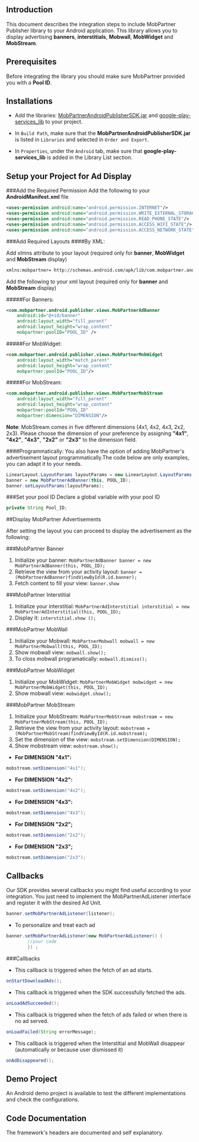 ## Introduction
This document describes the integration steps to include MobPartner Publisher library to your Android application.
This library allows you to display advertising  **banners**, **interstitials**, **Mobwall**, **MobWidget** and **MobStream**.

## Prerequisites
Before integrating the library you should make sure MobPartner provided you with a **Pool ID**.

## Installations

- Add the libraries: [MobPartnerAndroidPublisherSDK.jar](https://github.com/MobPartner/AndroidPublisherSDK/raw/master/MobPartnerAndroidPublisherSDK3_0_1.jar) and [google-play-services_lib](https://github.com/MobPartner/AndroidPublisherSDK/tree/master/google-play-services_lib) to your project.

- In `Build Path`, make sure that the **MobPartnerAndroidPublisherSDK.jar** is listed in `Libraries` and selected 
in `Order and Export`.

- In `Properties`, under the `Android` tab, make sure that **google-play-services_lib** is added in the Library List section.


## Setup your Project for Ad Display


###Add the Required Permission
Add the following to your **AndroidManifest.xml** file

```xml
<uses-permission android:name="android.permission.INTERNET"/>
<uses-permission android:name="android.permission.WRITE_EXTERNAL_STORAGE"/>
<uses-permission android:name="android.permission.READ_PHONE_STATE"/>
<uses-permission android:name="android.permission.ACCESS_WIFI_STATE"/>
<uses-permission android:name="android.permission.ACCESS_NETWORK_STATE"/>
```

###Add Required Layouts
####By XML:

Add xlmns attribute to your layout (required only for **banner**, **MobWidget** and **MobStream** display)
```xml
xmlns:mobpartner= http://schemas.android.com/apk/lib/com.mobpartner.android.publisher
```

Add the following to your xml layout (required only for **banner** and **MobStream** display)

#####For Banners:
```xml
<com.mobpartner.android.publisher.views.MobPartnerAdBanner
    android:id="@+id/banner"
    android:layout_width="fill_parent"
    android:layout_height="wrap_content"
    mobpartner:poolID="POOL_ID" />
```
#####For MobWidget: 
```xml
<com.mobpartner.android.publisher.views.MobPartnerMobWidget 
    android:layout_width="match_parent"
    android:layout_height="wrap_content"
    mobpartner:poolId="POOL_ID"/> 
```

#####For MobStream:
```xml
<com.mobpartner.android.publisher.views.MobPartnerMobStream
    android:layout_width="fill_parent"
    android:layout_height="wrap_content"
    mobpartner:poolId="POOL_ID" 
    mobpartner:dimension="DIMENSION"/>
```
**Note**: MobStream comes in five different dimensions (4x1, 4x2, 4x3, 2x2, 2x3). Please choose the dimension of your preference by assigning **"4x1"**, **"4x2"**, **"4x3"**, **"2x2"** or **"2x3"** to the dimension field.

####Programmatically:
You also have the option of adding MobPartner's advertisement layout programmatically.The code below are only examples, you can adapt it to your needs.

```java
LinearLayout.LayoutParams layoutParams = new LinearLayout.LayoutParams(FrameLayout.LayoutParams.FILL_PARENT, FrameLayout.LayoutParams.WRAP_CONTENT);
banner = new MobPartnerAdBanner(this, POOL_ID);
banner.setLayoutParams(layoutParams); 
```

###Set your pool ID
Declare a global variable with your pool ID

```java
private String Pool_ID;
```

##Display MobPartner Advertisements

After setting the layout you can proceed to display the advertisement as the following:

###MobPartner Banner

1. Initialize your banner: `MobPartnerAdBanner banner = new MobPartnerAdBanner(this, POOL_ID);`
2. Retrieve the view from your activity layout: `banner = (MobPartnerAdBanner)findViewById(R.id.banner); `
3. Fetch content to fill your view: `banner.show`  


###MobPartner Interstitial

1. Initialize your interstitial: `MobPartnerAdInterstitial interstitial = new MobPartnerAdInterstitial(this, POOL_ID);`
2. Display it: `interstitial.show ();`


###MobPartner MobWall
1. Initialize your Mobwall: `MobPartnerMobwall mobwall = new MobPartnerMobwall(this, POOL_ID);`
2. Show mobwall view: `mobwall.show();`
3. To closs mobwall programatically: `mobwall.dismiss();`

###MobPartner MobWidget
1. Initialize your MobWidget: `MobPartnerMobWidget mobwidget = new MobPartnerMobWidget(this, POOL_ID);`
2. Show mobwall view: `mobwidget.show();`

###MobPartner MobStream
1. Initialize your MobStream: `MobPartnerMobStream mobstream = new MobPartnerMobStream(this, POOL_ID);`
2. Retrieve the view from your activity layout: `mobstream = (MobPartnerMobStream)findViewById(R.id.mobstream); `
3. Set the dimension of the view: `mobstream.setDimension(DIMENSION);`
4. Show mobstream view: `mobstream.show();`

- **For DIMENSION "4x1":**
```java
mobstream.setDimension("4x1");
```

- **For DIMENSION "4x2":**
```java
mobstream.setDimension("4x2");
```
- **For DIMENSION "4x3":**
```java
mobstream.setDimension("4x3");
```

- **For DIMENSION "2x2";**
```java
mobstream.setDimension("2x2");
```

- **For DIMENSION "2x3";**
```java
mobstream.setDimension("2x3");
```


## Callbacks

Our SDK provides several callbacks you might find useful according to your integration.
You just need to implement the MobPartnerAdListener interface and register it with the desired Ad Unit. 

```java
banner.setMobPartnerAdListener(listener);
```


- To personalize and treat each ad 

```java
banner.setMobPartnerAdListener(new MobPartnerAdListener() {
		//your code
		}) ;
```


###Callbacks
 
- This callback is triggered when the fetch of an ad starts.  
```java
onStartDownloadAds();
```

- This callback is triggered when the SDK successfully fetched the ads.
```java
onLoadAdSucceeded(); 
``` 

- This callback is triggered when the fetch of ads failed or when there is no ad served.
```java
onLoadFailed(String errorMessage); 
```

- This callback is triggered when the Interstitial and MobWall disappear (automatically or because user dismissed it)
```java
onAdDisappeared(); 
```

## Demo Project
An Android demo project is available to test the different implementations and check the configurations. 

## Code Documentation
The framework's headers are documented and self explanatory.

